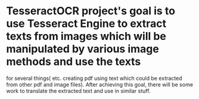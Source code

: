 # TesseractOCR project's goal is to use Tesseract Engine to extract texts from images which will be manipulated by various image methods and use the texts
for several things( etc. creating pdf using text which could be extracted from other pdf and image files). After achieving this goal, there will be some 
work to translate the extracted text and use in similar stuff.
